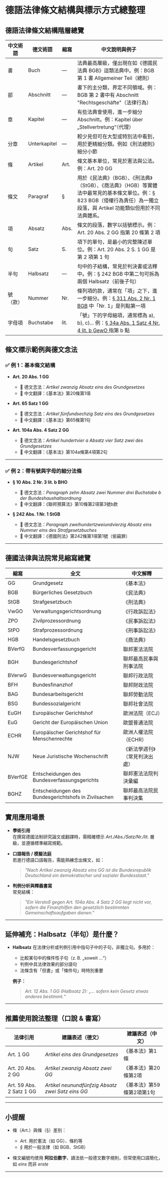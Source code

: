 # **德語法律條文結構與標示方式總整理** 

## 德語法律條文結構階層總覽

| 中文術語 | 德文術語     | 縮寫   | 中文說明與例子 |
|----------|--------------|--------|----------------|
| 書       | Buch         | —      | 法典最高層級，僅出現在如《德國民法典 BGB》這類法典中。例：BGB 第 1 書 Allgemeiner Teil（總則） |
| 部       | Abschnitt    | —      | 書下的主分類，界定不同領域。例：BGB 第 2 書中有 Abschnitt "Rechtsgeschäfte"（法律行為） |
| 章       | Kapitel      | —      | 有些法典會使用，進一步細分 Abschnitt。例：Kapitel über „Stellvertretung“（代理） |
| 分章     | Unterkapitel | —      | 較少見但可在大型或特別法中看到，用於更精細分類。例如《刑法總則》細分小節 |
| 條       | Artikel      | Art.   | 條文基本單位，常見於憲法與公法。例：Art. 20 GG  |
| 條文 | Paragraf     | §      | 用於《民法典》（BGB）、《刑法典》（StGB）、《商法典》（HGB）等實體法中最常見的基本條文單位。例：§ 823 BGB（侵權行為責任）為一獨立段落，與 Artikel 功能類似但用於不同法典體系。 |
| 項       | Absatz       | Abs.   | 條文的段落，數字以括號標示。例：Art. 20 Abs. 2 GG 指第 20 條第 2 項 |
| 句       | Satz         | S.     | 項下的單句，是最小的完整陳述單位。例：Art. 20 Abs. 2 S. 1 GG 是第 2 項第 1 句 |
| 半句     | Halbsatz     | —      | 句中的子結構，常見於判決書或法釋中。例：§ 242 BGB 中第二句可拆為兩個 Halbsatz（前後子句） |
| 號（款）      | Nummer       | Nr.    | 條列項的款，通常在「項」之下，進一步細分。例：[§ 311 Abs. 2 Nr. 1 BGB](https://www.gesetze-im-internet.de/bgb/__311.html#:~:text=die%20Aufnahme%20von%20Vertragsverhandlungen)  中「Nr. 1」是列點第一項 |
| 字母項   | Buchstabe    | lit.   | 「號」下的字母細項，通常標為 a), b), c)... 例：[§ 34a Abs. 1 Satz 4 Nr. 4 lit. b GewO ](<https://www.gesetze-im-internet.de/gewo/__34a.html#:~:text=b)-,Straftat,-gegen%20die%20sexuelle>)指第 b 點 |



## 條文標示範例與德文念法

### ✅ 例 1：基本條文結構

- **Art. 20 Abs. 1 GG**
  - 🔹 德文念法：*Artikel zwanzig Absatz eins des Grundgesetzes*
  - 🔹 中文翻譯：《基本法》第20條第1項

- **Art. 65 Satz 1 GG**
  - 🔹 德文念法：*Artikel fünfundsechzig Satz eins des Grundgesetzes*
  - 🔹 中文翻譯：《基本法》第65條第1句

- **Art. 104a Abs. 4 Satz 2 GG**
  - 🔹 德文念法：*Artikel hundertvier a Absatz vier Satz zwei des Grundgesetzes*
  - 🔹 中文翻譯：《基本法》第104a條第4項第2句

***

### ✅ 例 2：帶有號與字母的細分法條

- **§ 10 Abs. 2 Nr. 3 lit. b BHO**
  - 🔹 德文念法：*Paragraph zehn Absatz zwei Nummer drei Buchstabe b der Bundeshaushaltsordnung*
  - 🔹 中文翻譯：《聯邦預算法》第10條第2項第3號b款

- **§ 242 Abs. 1 Nr. 1 StGB**
  - 🔹 德文念法：*Paragraph zweihundertzweiundvierzig Absatz eins Nummer eins des Strafgesetzbuches*
  - 🔹 中文翻譯：《德國刑法》第242條第1項第1號（偷竊罪）

***
## 德國法律與法院常見縮寫總覽

| 縮寫     | 全文                                 | 中文解釋                  |
|----------|--------------------------------------|---------------------------|
| GG       | Grundgesetz                          | 《基本法》                |
| BGB      | Bürgerliches Gesetzbuch              | 《民法典》                |
| StGB     | Strafgesetzbuch                      | 《刑法典》                |
| VwGO     | Verwaltungsgerichtsordnung           | 《行政訴訟法》            |
| ZPO      | Zivilprozessordnung                  | 《民事訴訟法》            |
| StPO     | Strafprozessordnung                  | 《刑事訴訟法》            |
| HGB      | Handelsgesetzbuch                    | 《商法典》                |
| BVerfG   | Bundesverfassungsgericht             | 聯邦憲法法院              |
| BGH      | Bundesgerichtshof                    | 聯邦最高民事與刑事法院    |
| BVerwG   | Bundesverwaltungsgericht             | 聯邦行政法院              |
| BFH      | Bundesfinanzhof                      | 聯邦財政法院              |
| BAG      | Bundesarbeitsgericht                 | 聯邦勞動法院              |
| BSG      | Bundessozialgericht                  | 聯邦社會法院              |
| EuGH     | Europäischer Gerichtshof             | 歐洲法院（ECJ）           |
| EuG      | Gericht der Europäischen Union       | 歐盟普通法院              |
| ECHR     | Europäischer Gerichtshof für Menschenrechte | 歐洲人權法院（ECHR）|
| NJW      | Neue Juristische Wochenschrift       | 《新法學週刊》（常見判決出處）|
| BVerfGE  | Entscheidungen des Bundesverfassungsgerichts | 聯邦憲法法院判決彙編 |
| BGHZ     | Entscheidungen des Bundesgerichtshofs in Zivilsachen | 聯邦最高法院民事判決集 |

## 實用應用場景

- **學術引用**  
  在撰寫德國法制研究論文或翻譯時，需精確標示 *Art./Abs./Satz/Nr./lit.* 層級，並遵循標準縮寫規範。

- **口語報告 / 模擬法庭**  
  若進行德語口語報告，需能熟練念出條文，如：
  > *"Nach Artikel zwanzig Absatz eins GG ist die Bundesrepublik Deutschland ein demokratischer und sozialer Bundesstaat."*

- **判例分析與釋義書寫**  
  常見結構：  
  > *"Ein Verstoß gegen Art. 104a Abs. 4 Satz 2 GG liegt nicht vor, sofern die Finanzhilfen den gesetzlich bestimmten Gemeinschaftsaufgaben dienen."*

***

## 延伸補充：Halbsatz（半句）是什麼？

- **Halbsatz** 在法律分析或判例引用中指句子中的子句，非獨立句。多用於：

  - 比較某句中的條件性子句（z. B. „soweit …“）
  - 判例中具法律效果的部分語句
  - 法條含有「但書」或「條件句」時特別重要

  **例子：**
  > *Art. 12 Abs. 1 GG (Halbsatz 2): „… sofern kein Gesetz etwas anderes bestimmt.“*

***

## 推薦使用說法整理（口說 & 書寫）

| 法律引用 | 建議表述（德文） | 建議表述（中文） |
|-----------|------------------|------------------|
| Art. 1 GG | *Artikel eins des Grundgesetzes* | 《基本法》第1條 |
| Art. 20 Abs. 2 GG | *Artikel zwanzig Absatz zwei GG* | 《基本法》第20條第2項 |
| Art. 59 Abs. 2 Satz 1 GG | *Artikel neunundfünfzig Absatz zwei Satz eins GG* | 《基本法》第59條第2項第1句 |

***

## 小提醒

- 條（Art.）與條（§）差別：  
  - *Art.* 用於憲法（如 GG）、條約等
  - *§* 用於一般法律（如 BGB、StGB）

- 條文編號均使用 **阿拉伯數字**，讀法依一般德文數字規則，但常使用口語簡化，如 *eins* 而非 *erste*

***
